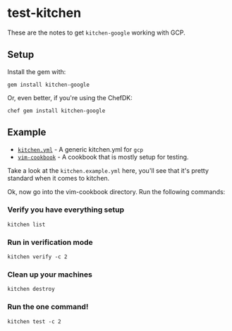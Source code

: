 # test-kitchen

These are the notes to get `kitchen-google` working with GCP.

## Setup

Install the gem with:

```
gem install kitchen-google
```

Or, even better, if you're using the ChefDK:

```
chef gem install kitchen-google
```

## Example

- [`kitchen.yml`](./kitchen.example.yml) - A generic kitchen.yml for `gcp`
- [`vim-cookbook`](./vim-cookbook) - A cookbook that is mostly setup for testing.

Take a look at the `kitchen.example.yml` here, you'll see that it's pretty standard when it comes to kitchen.

Ok, now go into the vim-cookbook directory. Run the following commands:

### Verify you have everything setup

```
kitchen list
```

### Run in verification mode

```
kitchen verify -c 2
```

### Clean up your machines

```
kitchen destroy
```

### Run the one command!
```
kitchen test -c 2
```
